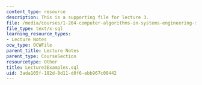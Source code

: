 ```yaml
---
content_type: resource
description: This is a supporting file for lecture 3.
file: /media/courses/1-204-computer-algorithms-in-systems-engineering-spring-2010/3ada105f182d8d11d0f6ebb967c08442_Lecture3Examples.sql
file_type: text/x-sql
learning_resource_types:
- Lecture Notes
ocw_type: OCWFile
parent_title: Lecture Notes
parent_type: CourseSection
resourcetype: Other
title: Lecture3Examples.sql
uid: 3ada105f-182d-8d11-d0f6-ebb967c08442
---
```

